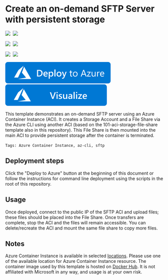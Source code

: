 # Create an on-demand SFTP Server with persistent storage

<IMG SRC="https://azurequickstartsservice.blob.core.windows.net/badges/201-aci-sftp-files/PublicLastTestDate.svg" />&nbsp;
<IMG SRC="https://azurequickstartsservice.blob.core.windows.net/badges/201-aci-sftp-files/PublicDeployment.svg" />&nbsp;

<IMG SRC="https://azurequickstartsservice.blob.core.windows.net/badges/201-aci-sftp-files/FairfaxLastTestDate.svg" />&nbsp;
<IMG SRC="https://azurequickstartsservice.blob.core.windows.net/badges/201-aci-sftp-files/FairfaxDeployment.svg" />&nbsp;

<IMG SRC="https://azurequickstartsservice.blob.core.windows.net/badges/201-aci-sftp-files/BestPracticeResult.svg" />&nbsp;
<IMG SRC="https://azurequickstartsservice.blob.core.windows.net/badges/201-aci-sftp-files/CredScanResult.svg" />&nbsp;

<a href="https://portal.azure.com/#create/Microsoft.Template/uri/https%3A%2F%2Fraw.githubusercontent.com%2FAzure%2Fazure-quickstart-templates%2Fmaster%2F201-aci-sftp-files%2Fazuredeploy.json" target="_blank">
    <img src="https://raw.githubusercontent.com/Azure/azure-quickstart-templates/master/1-CONTRIBUTION-GUIDE/images/deploytoazure.svg?sanitize=true"/>
</a>
<a href="http://armviz.io/#/?load=https%3A%2F%2Fraw.githubusercontent.com%2FAzure%2Fazure-quickstart-templates%2Fmaster%2F201-sftp-files%2Fazuredeploy.json" target="_blank">
    <img src="https://raw.githubusercontent.com/Azure/azure-quickstart-templates/master/1-CONTRIBUTION-GUIDE/images/visualizebutton.svg?sanitize=true"/>
</a>

This template demonstrates an on-demand SFTP server using an Azure Container Instance (ACI). It creates a Storage Account and a File Share via the Azure CLI using another ACI (based on the 101-aci-storage-file-share template also in this repository). This File Share is then mounted into the main ACI to provide persistent storage after the container is terminated.

`Tags: Azure Container Instance, az-cli, sftp`

## Deployment steps

Click the "Deploy to Azure" button at the beginning of this document or follow the instructions for command line deployment using the scripts in the root of this repository.

## Usage

Once deployed, connect to the public IP of the SFTP ACI and upload files; these files should be placed into the File Share. Once transfers are complete, stop the ACI and the files will remain accessible. You can delete/recreate the ACI and mount the same file share to copy more files.

## Notes

Azure Container Instance is available in selected [locations](https://docs.microsoft.com/en-us/azure/container-instances/container-instances-quotas#region-availability). Please use one of the available location for Azure Container Instance resource.
The container image used by this template is hosted on [Docker Hub](https://hub.docker.com/r/atmoz/sftp). It is not affiliated with Microsoft in any way, and usage is at your own risk.

